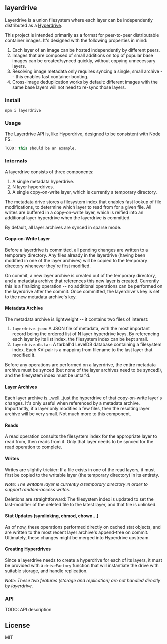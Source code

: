 ## layerdrive
Layerdrive is a union filesystem where each layer can be independently distributed as a [Hyperdrive](https://www.github.com/mafintosh/hyperdrive). 

This project is intended primarily as a format for peer-to-peer distributable container images. It's designed with the following properties in mind:
1. Each layer of an image can be hosted independently by different peers.
2. Images that are composed of small additions on top of popular base images can be created/synced quickly, without copying unnecessary layers.
3. Resolving image metadata only requires syncing a single, small archive -- this enables fast container booting.
4. Cross-image deduplication works by default: different images with the same base layers will not need to re-sync those layers.

### Install
```
npm i layerdrive
```

### Usage
The Layerdrive API is, like Hyperdrive, designed to be consistent with Node FS.

```js
TODO: this should be an example.
```

### Internals
A layerdrive consists of three components:
1. A single metadata hyperdrive.
2. N layer hyperdrives.
3. A single copy-on-write layer, which is currently a temporary directory.

The metadata drive stores a filesystem index that enables fast lookup of file modifications, to determine which layer to read from for a given file. All writes are buffered in a copy-on-write layer, which is reified into an additional layer hyperdrive when the layerdrive is committed.

By default, all layer archives are synced in sparse mode.

#### Copy-on-Write Layer
Before a layerdrive is committed, all pending changes are written to a temporary directory. Any files already in the layerdrive (having been modified in one of the layer archives) will be copied to the temporary directory whenever they're first modified.

On commit, a new layer archive is created out of the temporary directory, and a metadata archive that references this new layer is created. Currently this is a finalizing operation -- no additional operations can be performed on the layerdrive after the commit. Once committed, the layerdrive's key is set to the new metadata archive's key.

#### Metadata Archive
The metadata archive is lightweight -- it contains two files of interest:
1. `layerdrive.json`: A JSON file of metadata, with the most important record being the ordered list of N layer hyperdrive keys. By referencing each layer by its list index, the filesystem index can be kept small.
2. `layerdrive.db.tar`: A tarball'd LevelDB database containing a filesystem index. Each KV-pair is a mapping from filename to the last layer that modified it.

Before any operations are performed on a layerdrive, the entire metadata archive must be synced (but none of the layer archives need to be synced!), and the filesystem index must be untar'd.

#### Layer Archives
Each layer archive is...well...just the hyperdrive of that copy-on-write layer's changes. It's only useful when referenced by a metadata archive. Importantly, if a layer only modifies a few files, then the resulting layer archive will be very small. Not much more to this component.

#### Reads
A read operation consults the filesystem index for the appropriate layer to read from, then reads from it. Only that layer needs to be synced for the read operation to complete.

#### Writes
Writes are slightly trickier: If a file exists in one of the read layers, it must first be copied to the writable layer (the temporary directory) in its entirety.

_Note: The writable layer is currently a temporary directory in order to support random-access writes._

Deletions are straightforward: The filesystem index is updated to set the last-modifier of the deleted file to the latest layer, and that file is unlinked.

#### Stat Updates (symlinking, chmod, chown...)
As of now, these operations performed directly on cached stat objects, and are written to the most recent layer archive's append-tree on commit. Ultimately, these changes might be merged into Hyperdrive upstream.

#### Creating Hyperdrives
Since a layerdrive needs to create a hyperdrive for each of its layers, it must be provided with a `driveFactory` function that will instantiate the drive with suitable storage, and handle replication.

_Note: These two features (storage and replication) are not handled directly by layerdrive._

### API
TODO: API description

## License
MIT
